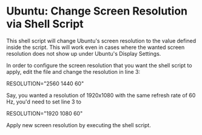 # Ubuntu: Change Screen Resolution via Shell Script

This shell script will change Ubuntu's screen resolution to the value defined inside the script. This will work even in cases where the wanted screen resolution does not show up under Ubuntu's Display Settings.

In order to configure the screen resolution that you want the shell script to apply, edit the file and change the resolution in line 3:

  RESOLUTION="2560 1440 60"

Say, you wanted a resolution of 1920x1080 with the same refresh rate of 60 Hz, you'd need to set line 3 to 

  RESOLUTION="1920 1080 60"
  
Apply new screen resolution by executing the shell script.
